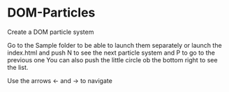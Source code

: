 DOM-Particles
=============

Create a DOM particle system

Go to the Sample folder to be able to launch them separately
or launch the index.html and push N to see the next particle system and P to go to the previous one
You can also push the little circle ob the bottom right to see the list.

Use the arrows <- and -> to navigate
